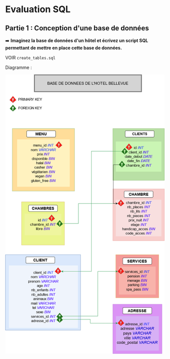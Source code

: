 # Evaluation SQL

## Partie 1 : Conception d'une base de données

➡️ **Imaginez la base de données d'un hôtel et écrivez un script SQL permettant de mettre en place cette base de données.**

VOIR `create_tables.sql`

Diagramme :

![diagram](bdd.png)
